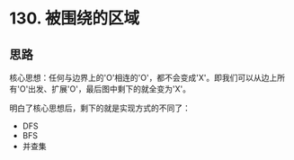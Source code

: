 # 130. 被围绕的区域

## 思路

核心思想：任何与边界上的'O'相连的'O'，都不会变成'X'。即我们可以从边上所有'O'出发、扩展'O'，最后图中剩下的就全变为'X'。

明白了核心思想后，剩下的就是实现方式的不同了：

- DFS
- BFS
- 并查集
